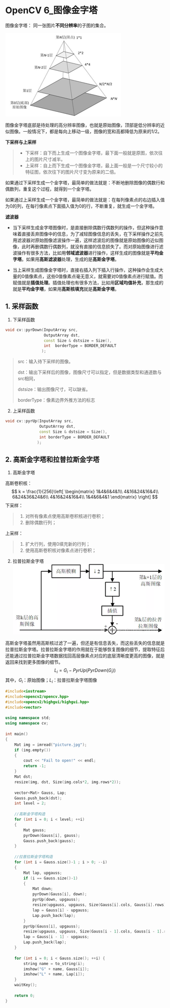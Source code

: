 # OpenCV 6_图像金字塔

图像金字塔：
同一张图片**不同分辨率**的子图的集合。

![NULL](picture_1.jpg)

图像金字塔底部是待处理的高分辨率图像，也就是原始图像，顶部是低分辨率的近似图像。一般情况下，都是每向上移动一级，图像的宽和高都降低为原来的1/2。


**下采样与上采样**

>- 下采样：自下而上生成一个图像金字塔，最下面一般就是原图，依次往上的图片尺寸减半。
>- 上采样：自上而下生成一个图像金字塔，最上面一般是一个尺寸较小的特征图，依次往下的图片尺寸变为原来的二倍。

如果通过下采样生成一个金字塔，最简单的做法就是：不断地删除图像的偶数行和偶数列，重复这个过程，就得到一个金字塔。

如果通过上采样生成一个金字塔，最简单的做法就是：在每列像素点的右边插入值为0的列，在每行像素点下面插入值为0的行，不断重复，就生成一个金字塔。

**滤波器**

- 当下采样生成金字塔图像时，是直接删除偶数行偶数列的操作，但这种操作意味着直接丢弃图像中的信息，为了减轻图像信息的丢失，在下采样操作之前先用滤波器对原始图像滤波操作一遍，这样滤波后的图像就是原始图像的近似图像，此时再删偶数行偶数列，就没有直接的信息损失了。而对原始图像进行滤波操作有很多方法，比如用**邻域滤波器**进行操作，这样生成的图像就是**平均金字塔**。如果用**高斯滤波器**处理，生成的是**高斯金字塔**。

- 当上采样生成图像金字塔时，直接右插入列下插入行操作，这种操作会生成大量的0值像素点，这些0值像素点毫无意义，就需要对0值像素点进行赋值。而赋值就是**插值处理**。插值处理也有很多方法，比如用**区域均值补充**，那生成的就是**平均金字塔**，如果用**高斯核填充**就是**高斯金字塔**。

## 1. 采样函数

1. 下采样函数
```c++
void cv::pyrDown(InputArray src,
                 OutputArray dst,
                 const Size & dstsize = Size(),
                 int  borderType = BORDER_DEFAULT
                );
```
>src：输入待下采样的图像。
>
>dst：输出下采样后的图像，图像尺寸可以指定，但是数据类型和通道数与src相同，
>
>dstsize：输出图像尺寸，可以缺省。
>
>borderType：像素边界外推方法的标志

2. 上采样函数
```c++
void cv::pyrUp(InputArray src,
               OutputArray dst,
               const Size & dstsize = Size(),
               int borderType = BORDER_DEFAULT
              );
```

## 2. 高斯金字塔和拉普拉斯金字塔
1. 高斯金字塔

高斯卷积核：
$$
k = \frac{1}{256}\left[
\begin{matrix}
1&4&6&4&1\\
4&16&24&16&4\\
6&24&36&24&6\\
4&16&24&16&4\\
1&4&6&4&1
\end{matrix}
    \right]
$$
下采样：
>1. 对所有像素点使用高斯卷积核进行卷积；
>2. 删除偶数行列；

上采样：
>1. 扩大行列，使用0填充新的行列；
>2. 使用高斯卷积核对像素点进行卷积；

2. 拉普拉斯金字塔
![NULL](picture_2.jpg)

高斯金字塔虽然用高斯核过滤了一遍，但还是有信息丢失，而这些丢失的信息就是拉普拉斯金字塔。拉普拉斯金字塔的作用就在于能够恢复图像的细节，提取特征后还能通过拉普拉斯金字塔数据找回高层像素点对应的底层清晰度更高的图像，就是返回来找到更多图像的细节。
$$
L_i = G_i - PyrUp( PyrDown(G_i) )
$$
其中，$G_i$：原始图像；$L_i$：拉普拉斯金字塔图像

```c++
#include<iostream>
#include<opencv2/opencv.hpp>
#include<opencv2/highgui/highgui.hpp>
#include<vector>

using namespace std;
using namespace cv;

int main()
{
	Mat img = imread("picture.jpg");
	if (img.empty())
	{
		cout << "Fail to open!" << endl;
		return -1;
	}
	Mat dst;
	resize(img, dst, Size(img.cols*2, img.rows*2));

	vector<Mat> Gauss, Lap;
	Gauss.push_back(dst);
	int level = 2;

	//高斯金字塔构造
	for (int i = 0; i < level; ++i)
	{
		Mat gauss;
		pyrDown(Gauss[i], gauss);
		Gauss.push_back(gauss);
	}

	//拉普拉斯金字塔构造
	for (int i = Gauss.size()-1 ; i > 0; --i)
	{
		Mat lap, upgauss;
		if (i == Gauss.size()-1)
		{
			Mat down;
			pyrDown(Gauss[i], down);
			pyrUp(down, upgauss);
			resize(upgauss, upgauss, Size(Gauss[i].cols, Gauss[i].rows));
			lap = Gauss[i] - upgauss;
			Lap.push_back(lap);
		}
		pyrUp(Gauss[i], upgauss);
		resize(upgauss, upgauss, Size(Gauss[i - 1].cols, Gauss[i - 1].rows));
		lap = Gauss[i - 1] - upgauss;
		Lap.push_back(lap);
	}

	for (int i = 0; i < Gauss.size(); ++i) {
		string name = to_string(i);
		imshow("G" + name, Gauss[i]);
		imshow("L" + name, Lap[i]);
	}
	waitKey();
	
	return 0;
}
```